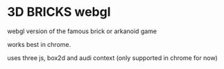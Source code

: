 3D BRICKS webgl
==========

webgl version of the famous brick or arkanoid game

works best in chrome.

uses three js, box2d and audi context (only supported in chrome for now)